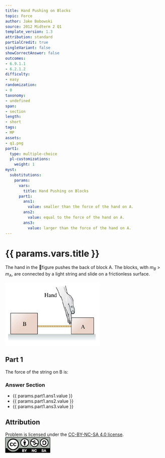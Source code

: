 ```yaml
---
title: Hand Pushing on Blocks
topic: Force
author: Jake Bobowski
source: 2012 Midterm 2 Q1
template_version: 1.3
attribution: standard
partialCredit: true
singleVariant: false
showCorrectAnswer: false
outcomes:
- 6.9.1.1
- 6.2.1.2
difficulty:
- easy
randomization:
- 0
taxonomy:
- undefined
span:
- section
length:
- short
tags:
- MP
assets:
- q1.png
part1:
  type: multiple-choice
  pl-customizations:
    weight: 1
myst:
  substitutions:
    params:
      vars:
        title: Hand Pushing on Blocks
      part1:
        ans1:
          value: smaller than the force of the hand on A.
        ans2:
          value: equal to the force of the hand on A.
        ans3:
          value: larger than the force of the hand on A.
---
```

# {{ params.vars.title }}
The hand in the figure pushes the back of block A.
The blocks, with $m_B$ > $m_A$, are connected by a light string and slide on a frictionless surface.

<img src="q1.png" width=300 alt="Hand pushing on block A connected to block B">

## Part 1

The force of the string on B is:

### Answer Section

- {{ params.part1.ans1.value }}
- {{ params.part1.ans2.value }}
- {{ params.part1.ans3.value }}

## Attribution

Problem is licensed under the [CC-BY-NC-SA 4.0 license](https://creativecommons.org/licenses/by-nc-sa/4.0/).<br> ![The Creative Commons 4.0 license requiring attribution-BY, non-commercial-NC, and share-alike-SA license.](https://raw.githubusercontent.com/firasm/bits/master/by-nc-sa.png)